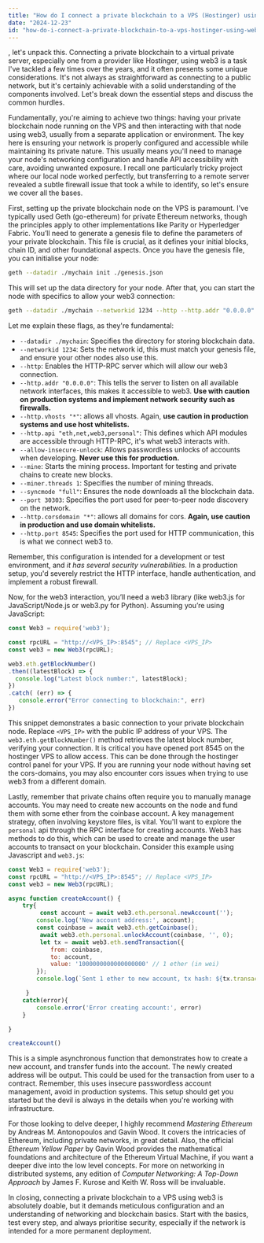 ```yaml
---
title: "How do I connect a private blockchain to a VPS (Hostinger) using web3?"
date: "2024-12-23"
id: "how-do-i-connect-a-private-blockchain-to-a-vps-hostinger-using-web3"
---
```


, let's unpack this. Connecting a private blockchain to a virtual private server, especially one from a provider like Hostinger, using web3 is a task I've tackled a few times over the years, and it often presents some unique considerations. It's not always as straightforward as connecting to a public network, but it's certainly achievable with a solid understanding of the components involved. Let's break down the essential steps and discuss the common hurdles.

Fundamentally, you're aiming to achieve two things: having your private blockchain node running on the VPS and then interacting with that node using web3, usually from a separate application or environment. The key here is ensuring your network is properly configured and accessible while maintaining its private nature. This usually means you'll need to manage your node's networking configuration and handle API accessibility with care, avoiding unwanted exposure. I recall one particularly tricky project where our local node worked perfectly, but transferring to a remote server revealed a subtle firewall issue that took a while to identify, so let's ensure we cover all the bases.

First, setting up the private blockchain node on the VPS is paramount. I've typically used Geth (go-ethereum) for private Ethereum networks, though the principles apply to other implementations like Parity or Hyperledger Fabric. You’ll need to generate a genesis file to define the parameters of your private blockchain. This file is crucial, as it defines your initial blocks, chain ID, and other foundational aspects. Once you have the genesis file, you can initialise your node:

```bash
geth --datadir ./mychain init ./genesis.json
```

This will set up the data directory for your node. After that, you can start the node with specifics to allow your web3 connection:

```bash
geth --datadir ./mychain --networkid 1234 --http --http.addr "0.0.0.0" --http.vhosts "*" --http.api "eth,net,web3,personal" --allow-insecure-unlock --mine --miner.threads 1 --syncmode "full" --port 30303  --http.corsdomain "*" --http.port 8545
```

Let me explain these flags, as they're fundamental:
*   `--datadir ./mychain`: Specifies the directory for storing blockchain data.
*   `--networkid 1234`: Sets the network id, this must match your genesis file, and ensure your other nodes also use this.
*   `--http`: Enables the HTTP-RPC server which will allow our web3 connection.
*  `--http.addr "0.0.0.0"`: This tells the server to listen on all available network interfaces, this makes it accessible to web3. **Use with caution on production systems and implement network security such as firewalls.**
*   `--http.vhosts "*"`: allows all vhosts. Again, **use caution in production systems and use host whitelists.**
*   `--http.api "eth,net,web3,personal"`: This defines which API modules are accessible through HTTP-RPC, it's what web3 interacts with.
*   `--allow-insecure-unlock`: Allows passwordless unlocks of accounts when developing. **Never use this for production.**
*   `--mine`: Starts the mining process. Important for testing and private chains to create new blocks.
*   `--miner.threads 1`: Specifies the number of mining threads.
*   `--syncmode "full"`: Ensures the node downloads all the blockchain data.
*    `--port 30303`: Specifies the port used for peer-to-peer node discovery on the network.
*    `--http.corsdomain "*"`: allows all domains for cors. **Again, use caution in production and use domain whitelists.**
*    `--http.port 8545`: Specifies the port used for HTTP communication, this is what we connect web3 to.

Remember, this configuration is intended for a development or test environment, and *it has several security vulnerabilities.* In a production setup, you'd severely restrict the HTTP interface, handle authentication, and implement a robust firewall.

Now, for the web3 interaction, you’ll need a web3 library (like web3.js for JavaScript/Node.js or web3.py for Python). Assuming you’re using JavaScript:

```javascript
const Web3 = require('web3');

const rpcURL = "http://<VPS_IP>:8545"; // Replace <VPS_IP>
const web3 = new Web3(rpcURL);

web3.eth.getBlockNumber()
.then((latestBlock) => {
  console.log("Latest block number:", latestBlock);
})
.catch( (err) => {
   console.error("Error connecting to blockchain:", err)
})
```

This snippet demonstrates a basic connection to your private blockchain node. Replace `<VPS_IP>` with the public IP address of your VPS. The `web3.eth.getBlockNumber()` method retrieves the latest block number, verifying your connection. It is critical you have opened port 8545 on the hostinger VPS to allow access. This can be done through the hostinger control panel for your VPS.
If you are running your node without having set the cors-domains, you may also encounter cors issues when trying to use web3 from a different domain.

Lastly, remember that private chains often require you to manually manage accounts. You may need to create new accounts on the node and fund them with some ether from the coinbase account. A key management strategy, often involving keystore files, is vital. You'll want to explore the `personal` api through the RPC interface for creating accounts. Web3 has methods to do this, which can be used to create and manage the user accounts to transact on your blockchain. Consider this example using Javascript and `web3.js`:

```javascript
const Web3 = require('web3');
const rpcURL = "http://<VPS_IP>:8545"; // Replace <VPS_IP>
const web3 = new Web3(rpcURL);

async function createAccount() {
    try{
         const account = await web3.eth.personal.newAccount('');
        console.log('New account address:', account);
        const coinbase = await web3.eth.getCoinbase();
         await web3.eth.personal.unlockAccount(coinbase, '', 0);
         let tx = await web3.eth.sendTransaction({
            from: coinbase,
            to: account,
            value: '1000000000000000000' // 1 ether (in wei)
        });
        console.log(`Sent 1 ether to new account, tx hash: ${tx.transactionHash}`)

     }
    catch(error){
        console.error('Error creating account:', error)
    }

}

createAccount()
```

This is a simple asynchronous function that demonstrates how to create a new account, and transfer funds into the account. The newly created address will be output. This could be used for the transaction from user to a contract. Remember, this uses insecure passwordless account management, avoid in production systems.
This setup should get you started but the devil is always in the details when you're working with infrastructure.

For those looking to delve deeper, I highly recommend *Mastering Ethereum* by Andreas M. Antonopoulos and Gavin Wood. It covers the intricacies of Ethereum, including private networks, in great detail. Also, the official *Ethereum Yellow Paper* by Gavin Wood provides the mathematical foundations and architecture of the Ethereum Virtual Machine, if you want a deeper dive into the low level concepts. For more on networking in distributed systems, any edition of *Computer Networking: A Top-Down Approach* by James F. Kurose and Keith W. Ross will be invaluable.

In closing, connecting a private blockchain to a VPS using web3 is absolutely doable, but it demands meticulous configuration and an understanding of networking and blockchain basics. Start with the basics, test every step, and always prioritise security, especially if the network is intended for a more permanent deployment.
